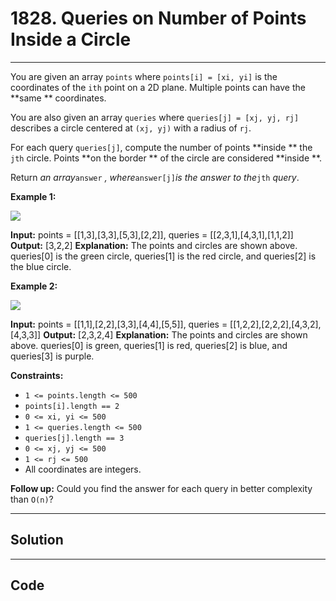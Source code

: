 # 1828. Queries on Number of Points Inside a Circle

---

You are given an array `points` where `points[i] = [xi, yi]` is the coordinates of the `ith` point on a 2D plane. Multiple points can have the **same ** coordinates.

You are also given an array `queries` where `queries[j] = [xj, yj, rj]` describes a circle centered at `(xj, yj)` with a radius of `rj`.

For each query `queries[j]`, compute the number of points **inside ** the `jth` circle. Points **on the border ** of the circle are considered **inside **.

Return _an array_`answer` _, where_`answer[j]`_is the answer to the_`jth` _query_.

 

**Example 1:**

![](https://assets.leetcode.com/uploads/2021/03/25/chrome_2021-03-25_22-34-16.png)


**Input:** points = [[1,3],[3,3],[5,3],[2,2]], queries = [[2,3,1],[4,3,1],[1,1,2]]
**Output:** [3,2,2]
**Explanation:** The points and circles are shown above.
queries[0] is the green circle, queries[1] is the red circle, and queries[2] is the blue circle.


**Example 2:**

![](https://assets.leetcode.com/uploads/2021/03/25/chrome_2021-03-25_22-42-07.png)


**Input:** points = [[1,1],[2,2],[3,3],[4,4],[5,5]], queries = [[1,2,2],[2,2,2],[4,3,2],[4,3,3]]
**Output:** [2,3,2,4]
**Explanation:** The points and circles are shown above.
queries[0] is green, queries[1] is red, queries[2] is blue, and queries[3] is purple.


 

**Constraints:**

  * `1 <= points.length <= 500`
  * `points[i].length == 2`
  * `0 <= x​​​​​​i, y​​​​​​i <= 500`
  * `1 <= queries.length <= 500`
  * `queries[j].length == 3`
  * `0 <= xj, yj <= 500`
  * `1 <= rj <= 500`
  * All coordinates are integers.



 

**Follow up:** Could you find the answer for each query in better complexity than `O(n)`?

---

## Solution



---

## Code
```python


```
